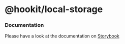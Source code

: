 # @hookit/local-storage

### Documentation

Please have a look at the documentation on [Storybook](https://hookit-storybook.vercel.app/)
